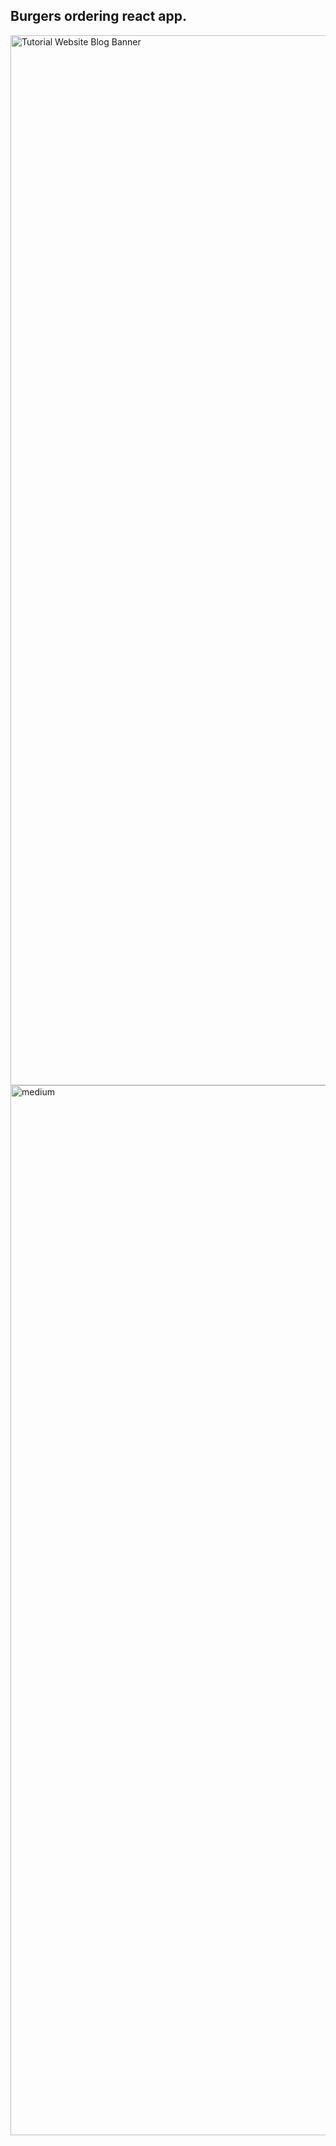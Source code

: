 ## Burgers ordering react app. 
<img width="1680" alt="Tutorial Website Blog Banner" src="https://user-images.githubusercontent.com/78367511/177017992-8746b999-2288-4911-8f0f-1361a05aa208.png">
<img width="1680" alt="medium" src="https://user-images.githubusercontent.com/78367511/177018011-9ad6d77b-f911-4a8b-b83e-a35fd48198ce.png">
